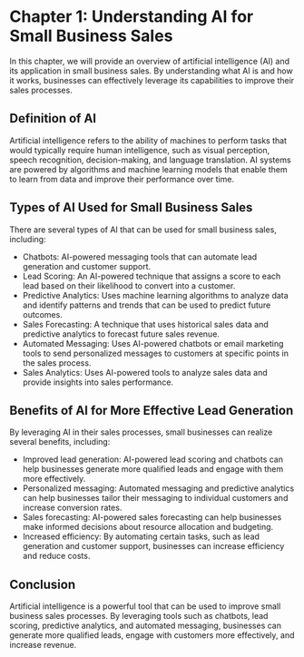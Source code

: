 Chapter 1: Understanding AI for Small Business Sales
====================================================

In this chapter, we will provide an overview of artificial intelligence (AI) and its application in small business sales. By understanding what AI is and how it works, businesses can effectively leverage its capabilities to improve their sales processes.

Definition of AI
----------------

Artificial intelligence refers to the ability of machines to perform tasks that would typically require human intelligence, such as visual perception, speech recognition, decision-making, and language translation. AI systems are powered by algorithms and machine learning models that enable them to learn from data and improve their performance over time.

Types of AI Used for Small Business Sales
-----------------------------------------

There are several types of AI that can be used for small business sales, including:

* Chatbots: AI-powered messaging tools that can automate lead generation and customer support.
* Lead Scoring: An AI-powered technique that assigns a score to each lead based on their likelihood to convert into a customer.
* Predictive Analytics: Uses machine learning algorithms to analyze data and identify patterns and trends that can be used to predict future outcomes.
* Sales Forecasting: A technique that uses historical sales data and predictive analytics to forecast future sales revenue.
* Automated Messaging: Uses AI-powered chatbots or email marketing tools to send personalized messages to customers at specific points in the sales process.
* Sales Analytics: Uses AI-powered tools to analyze sales data and provide insights into sales performance.

Benefits of AI for More Effective Lead Generation
-------------------------------------------------

By leveraging AI in their sales processes, small businesses can realize several benefits, including:

* Improved lead generation: AI-powered lead scoring and chatbots can help businesses generate more qualified leads and engage with them more effectively.
* Personalized messaging: Automated messaging and predictive analytics can help businesses tailor their messaging to individual customers and increase conversion rates.
* Sales forecasting: AI-powered sales forecasting can help businesses make informed decisions about resource allocation and budgeting.
* Increased efficiency: By automating certain tasks, such as lead generation and customer support, businesses can increase efficiency and reduce costs.

Conclusion
----------

Artificial intelligence is a powerful tool that can be used to improve small business sales processes. By leveraging tools such as chatbots, lead scoring, predictive analytics, and automated messaging, businesses can generate more qualified leads, engage with customers more effectively, and increase revenue.
